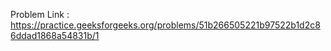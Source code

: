 Problem Link : https://practice.geeksforgeeks.org/problems/51b266505221b97522b1d2c86ddad1868a54831b/1